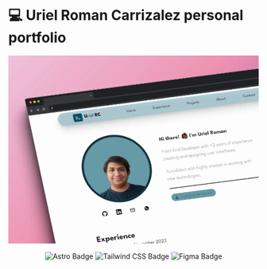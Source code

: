# 💻 Uriel Roman Carrizalez personal portfolio
<div align="center">
  <a href="">
    <img src="./public/portfolio_preview.webp">
  </a>
  <p></p>
</div>
<div align="center">

![Astro Badge](https://img.shields.io/badge/Astro-FF3E00?logo=astro&logoColor=fff&style=flat)
![Tailwind CSS Badge](https://img.shields.io/badge/Tailwind%20CSS-06B6D4?logo=tailwindcss&logoColor=fff&style=flat)
![Figma Badge](https://img.shields.io/badge/Figma-0acf83?logo=figma&logoColor=ffffff)

</div>